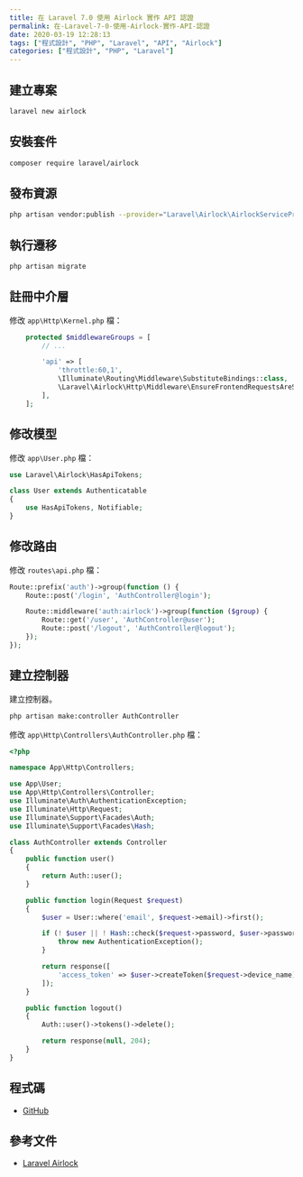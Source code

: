 ```yaml
---
title: 在 Laravel 7.0 使用 Airlock 實作 API 認證
permalink: 在-Laravel-7-0-使用-Airlock-實作-API-認證
date: 2020-03-19 12:28:13
tags: ["程式設計", "PHP", "Laravel", "API", "Airlock"]
categories: ["程式設計", "PHP", "Laravel"]
---
```


## 建立專案

```BASH
laravel new airlock
```

## 安裝套件

```BASH
composer require laravel/airlock
```

## 發布資源

```BASH
php artisan vendor:publish --provider="Laravel\Airlock\AirlockServiceProvider"
```

## 執行遷移

```BASH
php artisan migrate
```

## 註冊中介層

修改 `app\Http\Kernel.php` 檔：

```PHP
    protected $middlewareGroups = [
        // ...

        'api' => [
            'throttle:60,1',
            \Illuminate\Routing\Middleware\SubstituteBindings::class,
            \Laravel\Airlock\Http\Middleware\EnsureFrontendRequestsAreStateful::class,
        ],
    ];
```

## 修改模型

修改 `app\User.php` 檔：

```PHP
use Laravel\Airlock\HasApiTokens;

class User extends Authenticatable
{
    use HasApiTokens, Notifiable;
}
```

## 修改路由

修改 `routes\api.php` 檔：

```PHP
Route::prefix('auth')->group(function () {
    Route::post('/login', 'AuthController@login');

    Route::middleware('auth:airlock')->group(function ($group) {
        Route::get('/user', 'AuthController@user');
        Route::post('/logout', 'AuthController@logout');
    });
});
```

## 建立控制器

建立控制器。

```BASH
php artisan make:controller AuthController
```

修改 `app\Http\Controllers\AuthController.php` 檔：

```PHP
<?php

namespace App\Http\Controllers;

use App\User;
use App\Http\Controllers\Controller;
use Illuminate\Auth\AuthenticationException;
use Illuminate\Http\Request;
use Illuminate\Support\Facades\Auth;
use Illuminate\Support\Facades\Hash;

class AuthController extends Controller
{
    public function user()
    {
        return Auth::user();
    }

    public function login(Request $request)
    {
        $user = User::where('email', $request->email)->first();

        if (! $user || ! Hash::check($request->password, $user->password)) {
            throw new AuthenticationException();
        }

        return response([
            'access_token' => $user->createToken($request->device_name)->plainTextToken,
        ]);
    }

    public function logout()
    {
        Auth::user()->tokens()->delete();

        return response(null, 204);
    }
}
```

## 程式碼

- [GitHub](https://github.com/memochou1993/airlock-example)

## 參考文件

- [Laravel Airlock](https://laravel.com/docs/master/airlock)
